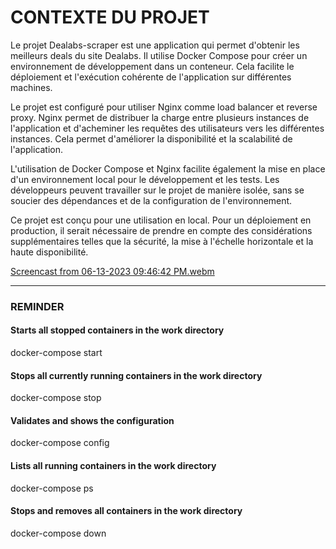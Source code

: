 # CONTEXTE DU PROJET 

Le projet Dealabs-scraper est une application qui permet d'obtenir les meilleurs deals du site Dealabs. Il utilise Docker Compose pour créer un environnement de développement dans un conteneur. Cela facilite le déploiement et l'exécution cohérente de l'application sur différentes machines.

Le projet est configuré pour utiliser Nginx comme load balancer et reverse proxy. Nginx permet de distribuer la charge entre plusieurs instances de l'application et d'acheminer les requêtes des utilisateurs vers les différentes instances. Cela permet d'améliorer la disponibilité et la scalabilité de l'application.

L'utilisation de Docker Compose et Nginx facilite également la mise en place d'un environnement local pour le développement et les tests. Les développeurs peuvent travailler sur le projet de manière isolée, sans se soucier des dépendances et de la configuration de l'environnement.

Ce projet est conçu pour une utilisation en local. Pour un déploiement en production, il serait nécessaire de prendre en compte des considérations supplémentaires telles que la sécurité, la mise à l'échelle horizontale et la haute disponibilité.

[Screencast from 06-13-2023 09:46:42 PM.webm](https://github.com/yunghope/Cloud/assets/129152878/d73a3c62-6a44-4507-a4d4-c381edc61c90)

-----
### REMINDER

#### Starts all stopped containers in the work directory
docker-compose start
#### Stops all currently running containers in the work directory
docker-compose stop
#### Validates and shows the configuration
docker-compose config
#### Lists all running containers in the work directory
docker-compose ps
#### Stops and removes all containers in the work directory
docker-compose down
